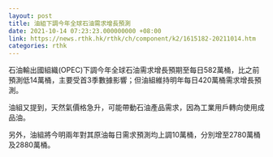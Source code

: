 ```yaml
---
layout: post
title: 油組下調今年全球石油需求增長預測
date: 2021-10-14 07:23:23.000000000 +08:00
link: https://news.rthk.hk/rthk/ch/component/k2/1615182-20211014.htm
categories: rthk
---
```


石油輸出國組織(OPEC)下調今年全球石油需求增長預期至每日582萬桶，比之前預測低14萬桶，主要受首3季數據影響；但油組維持明年每日420萬桶需求增長預測。

油組又提到，天然氣價格急升，可能帶動石油產品需求，因為工業用戶轉向使用成品油。

另外，油組將今明兩年對其原油每日需求預測均上調10萬桶，分別增至2780萬桶及2880萬桶。
